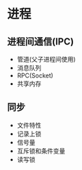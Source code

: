 # 进程

## 进程间通信(IPC)

* 管道(父子进程间使用)
* 消息队列
* RPC(Socket)
* 共享内存

## 同步

* 文件特性
* 记录上锁
* 信号量
* 互斥锁和条件变量
* 读写锁
